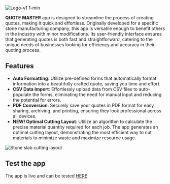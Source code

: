 ![Logo-v1 1-min](https://github.com/Mx-One/Quote-Master/assets/103391772/8fa14e5c-f3ba-4be6-8ea4-a45c72fc3240)

<p> <b>QUOTE MASTER</b> app is designed to streamline the process of creating quotes, making it quick and effortless. Originally developed for a specific stone manufacturing company, this app is versatile enough to benefit others in the industry with minor modifications. Its user-friendly interface ensures that generating quotes is both fast and straightforward, catering to the unique needs of businesses looking for efficiency and accuracy in their quoting process. </p>

## Features
- **Auto Formatting**: Utilize pre-defined forms that automatically format information into a beautifully crafted quote, saving you time and effort.
- **CSV Data Import**: Effortlessly upload data from CSV files to auto-populate the forms, eliminating the need for manual input and reducing the potential for errors.
- **PDF Conversion**: Securely save your quotes in PDF format for easy sharing, archiving, and printing, ensuring they look professional across all devices.
- **NEW! Optimal Cutting Layout**: Utilize an algorithm to calculate the precise material quantity required for each job. The app generates an optimal cutting layout, demonstrating the most efficient way to cut materials to minimize waste and maximize resource usage.

![Stone slab cutting layout](https://github.com/Mx-One/Quote-Master/assets/103391772/1a920e47-6b29-4670-8924-85c9b79530b1)
  

## Test the app 
The app is live and can be tested [HERE](https://quote-master-57500bcdd825.herokuapp.com/)
